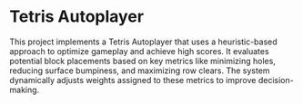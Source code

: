 # Tetris Autoplayer

This project implements a Tetris Autoplayer that uses a heuristic-based approach to optimize gameplay and achieve high scores. It evaluates potential block placements based on key metrics like minimizing holes, reducing surface bumpiness, and maximizing row clears. The system dynamically adjusts weights assigned to these metrics to improve decision-making.
